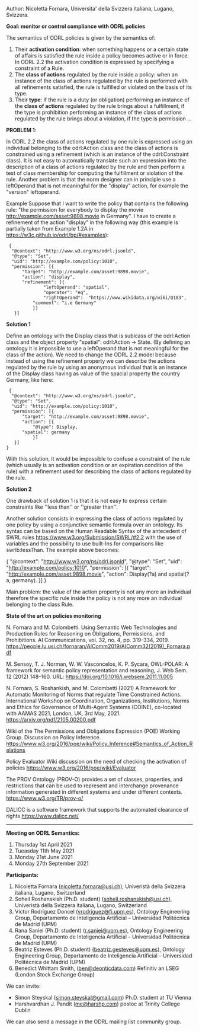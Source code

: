 Author: Nicoletta Fornara, Universita' della Svizzera italiana, Lugano, Svizzera.

**Goal: monitor or control compliance with ODRL policies**

The semantics of ODRL policies is given by the semantics of:

1. Their **activation condition**: when something happens or a certain state of affairs is satisfied the rule inside a policy becomes active or in force. In ODRL 2.2 the activation condition is expressed by specifying a constraint of a Rule.
2. The **class of actions** regulated by the rule inside a policy: when an instance of the class of actions regulated by the rule is performed with all refinements satisfied, the rule is fulfilled or violated on the basis of its type.
3. Their **type**: if the rule is a duty (or obligation) performing an instance of the **class of actions** regulated by the rule brings about a fulfillment, if the type is prohibition performing an instance of the class of actions regulated by the rule brings about a violation, if the type is permission ...


**PROBLEM 1**: 

In ODRL 2.2 the class of actions regulated by one rule is expressed using an individual belonging to the odrl:Action class and the class of actions is constrained using a refinement (which is an instance of the odrl:Constraint class). It is not easy to automatically translate such an expression into the description of a class of actions regulated by the rule and then perform a test of class membership for computing the fulfillment or violation of the rule. 
Another problem is that the norm designer can in principle use a leftOperand that is not meaningful for the "display" action, for example the "version" leftoperand.

Example
Suppose that I want to write the policy that contains the following rule: "the permission for everybody to display the movie http://example.com/asset:9898.movie in Germany". 
I have to create a refinement of the action "display" in the following way (this example is partially taken from Example 1.2A in https://w3c.github.io/odrl/bp/#examples): 

     {
      "@context": "http://www.w3.org/ns/odrl.jsonld",
      "@type": "Set",
      "uid": "http://example.com/policy:1010",
      "permission": [{
 	      "target": "http://example.com/asset:9898.movie",
	      "action": "display",
	      "refinement": [{
                  "leftOperand": "spatial",
                  "operator": "eq",
                  "rightOperand":  "https://www.wikidata.org/wiki/Q183",
	          "comment": "i.e Germany"
              }]
       }]
   

**Solution 1**

Define an ontology with the Display class that is sublcass of the odrl:Action class and the object property "spatial": odrl:Action -> State. (By defining an ontology it is impossible to use a leftOperand that is not meaningful for the class of the action). We need to change the ODRL 2.2 model because instead of using the refinement property we can describe the actions regulated by the rule by using an anonymous individual that is an instance of the Display class having as value of the spacial property the country Germany, like here:

     {
      "@context": "http://www.w3.org/ns/odrl.jsonld",
      "@type": "Set",
      "uid": "http://example.com/policy:1010",
      "permission": [{
 	      "target": "http://example.com/asset:9898.movie",
	      "action": [{
	          "@type": Display,
		  "spatial": germany
              }]
       }]
    }


With this solution, it would be impossible to confuse a constraint of the rule (which usually is an activation condition or an expiration condition of the rule) with a refinement used for describing the class of actions regulated by the rule.

**Solution 2**

One drawback of solution 1 is that it is not easy to express certain constraints like ''less than'' or ''greater than''.

Another solution consists in expressing the class of actions regulated by one policy by using a conjunctive semantic formula over an ontology. Its syntax can be based on the Human Readable Syntax of the antecedent of SWRL rules https://www.w3.org/Submission/SWRL/#2.2 with the use of variables and the possibility to use built-Ins for comparisons like swrlb:lessThan. The example above becomes:


{
      "@context": "http://www.w3.org/ns/odrl.jsonld",
      "@type": "Set",
      "uid": "http://example.com/policy:1010",
      "permission": [{
 	      "target": "http://example.com/asset:9898.movie",
	      "action": Display(?a) and spatial(?a, germany).
              }]
 }

Main problem: the value of the action property is not any more an individual therefore the specific rule inside the policy is not any more an individual belonging to the class Rule.


**State of the art on policies monitoring**

N. Fornara and M. Colombetti. Using Semantic Web Technologies and Production Rules for Reasoning on Obligations, Permissions, and Prohibitions. AI Communications, vol. 32, no. 4, pp. 319-334, 2019. https://people.lu.usi.ch/fornaran/AIComm2019/AIComm32(2019)_Fornara.pdf

M. Sensoy, T. J. Norman, W. W. Vasconcelos, K. P. Sycara, OWL-POLAR: A framework for semantic policy representation and reasoning, J. Web Sem. 12 (2012) 148–160. URL:
https://doi.org/10.1016/j.websem.2011.11.005

N. Fornara, S. Roshankish, and M. Colombetti (2021) A Framework for Automatic Monitoring of Norms that regulate Time Constrained Actions. International Workshop on Coordination, Organizations, Institutions, Norms and Ethics for Governance of Multi-Agent Systems (COINE), co-located with AAMAS 2021, London, UK, 3rd May, 2021. https://arxiv.org/pdf/2105.00200.pdf

Wiki of the The Permissions and Obligations Expression (POE) Working Group. Discussion on Policy Inference. https://www.w3.org/2016/poe/wiki/Policy_Inference#Semantics_of_Action_Relations

Policy Evaluator Wiki discussion on the need of checking the activation of policies https://www.w3.org/2016/poe/wiki/Evaluator

The PROV Ontology (PROV-O) provides a set of classes, properties, and restrictions that can be used to represent and interchange provenance information generated in different systems and under different contexts. https://www.w3.org/TR/prov-o/

DALICC is a software framework that supports the automated clearance of rights https://www.dalicc.net/

-----------------------------

**Meeting on ODRL Semantics:**

1. Thursday 1st April 2021
2. Tueasday 11th May 2021
3. Monday 21st June 2021
4. Monday 27th September 2021

**Participants:**
  
  1. Nicoletta Fornara (nicoletta.fornara@usi.ch),  Univeristà della Svizzera italiana, Lugano, Switzerland
  2. Soheil Roshanskish (Ph.D. student) (soheil.roshanskish@usi.ch), Univeristà della Svizzera italiana, Lugano, Switzerland
  3. Víctor Rodríguez Doncel (vrodriguez@fi.upm.es), Ontology Engineering Group, Departamento de Inteligencia Artificial – Universidad Politécnica de Madrid (UPM)
  4. Rana Saniei (Ph.D. student) (r.saniei@upm.es), Ontology Engineering Group, Departamento de Inteligencia Artificial – Universidad Politécnica de Madrid (UPM)
  5. Beatriz Esteves (Ph.D. student) (beatriz.gesteves@upm.es), Ontology Engineering Group, Departamento de Inteligencia Artificial – Universidad Politécnica de Madrid (UPM)
  6. Benedict Whittam Smith, (ben@deonticdata.com) Refinitiv an LSEG (London Stock Exchange Group)

We can invite:
   - Simon Steyskal (simon.steyskal@gmail.com) Ph.D. student at TU Vienna
   - Harshvardhan J. Pandit (me@harshp.com) postoc at Trinity College Dublin
  
 We can also send a message in the ODRL mailing list community group.
 
